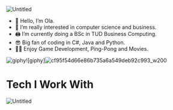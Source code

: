 ![Untitled](https://github.com/OHA20/OHA20/assets/145617693/e488b9a4-e3ee-49ca-9d9a-44985f8169b1) 

- 👋 Hello, I’m Ola.
- 👀 I’m really interested in computer science and business.
- 🖨 I’m currently doing a BSc in TUD Business Computing.
- 😎 Big fan of coding in C#, Java and Python.
- 🐱‍🏍 Enjoy Game Development, Ping-Pong and Movies.
  
![giphy](https://github.com/OHA20/OHA20/assets/145617693/b179879b-525a-4cdc-8a9e-0108b1ce9ab2)![giphy]![cf95f54d66e86b735a6a549deb92c993_w200](https://github.com/OHA20/OHA20/assets/145617693/2c0853eb-6238-4353-84cb-1e3a3a3abe57)


# Tech I Work With
![Untitled](https://github.com/OHA20/OHA20/assets/145617693/e8a9056a-10d4-422f-a92e-4acace24a39c)

